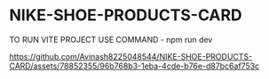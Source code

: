 # NIKE-SHOE-PRODUCTS-CARD
TO RUN VITE PROJECT USE COMMAND - npm run dev

https://github.com/Avinash8225048544/NIKE-SHOE-PRODUCTS-CARD/assets/78852355/96b768b3-1eba-4cde-b76e-d87bc6af753c
